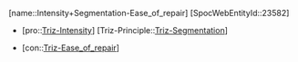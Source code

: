 ﻿---
type: TrizContradiction
aliases:
- Intensity+Segmentation-Ease_of_repair
license: CC BY-SA 4.0
copyright: https://github.com/SpocWeb
IsDeleted: false
IsReadOnly: false
Confidential: public
tags: 
- Triz/Contradiction
---
[name::Intensity+Segmentation-Ease_of_repair]
[SpocWebEntityId::23582]
+ [pro::[Triz-Intensity](tech/Triz/Parameter/Triz-Intensity.md)]
[Triz-Principle::[Triz-Segmentation](tech/Triz/Principle/Triz-Segmentation.md)]
- [con::[Triz-Ease_of_repair](tech/Triz/Parameter/Triz-Ease_of_repair.md)]

